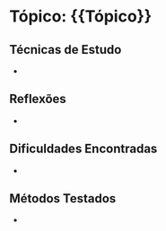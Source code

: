 # Tópico: {{Tópico}}
## Técnicas de Estudo
- 

## Reflexões
- 

## Dificuldades Encontradas
- 

## Métodos Testados
- 
